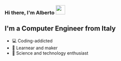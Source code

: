 ### Hi there, I'm Alberto <img src="https://raw.githubusercontent.com/MartinHeinz/MartinHeinz/master/wave.gif" width="30px">

## I'm a Computer Engineer from Italy 

- 💻 Coding-addicted
- 🔭 Learnear and maker
- 🌱 Science and technology enthusiast
